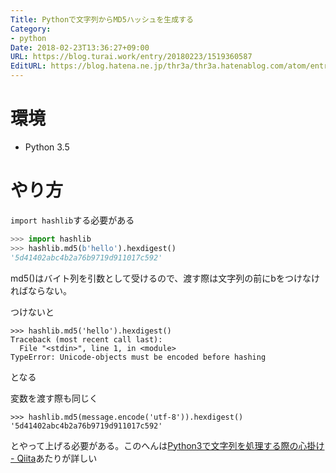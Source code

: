 ```yaml
---
Title: Pythonで文字列からMD5ハッシュを生成する
Category:
- python
Date: 2018-02-23T13:36:27+09:00
URL: https://blog.turai.work/entry/20180223/1519360587
EditURL: https://blog.hatena.ne.jp/thr3a/thr3a.hatenablog.com/atom/entry/17391345971618981975
---
```


# 環境

- Python 3.5

# やり方

`import hashlib`する必要がある

```python
>>> import hashlib
>>> hashlib.md5(b'hello').hexdigest()
'5d41402abc4b2a76b9719d911017c592'
```

md5()はバイト列を引数として受けるので、渡す際は文字列の前にbをつけなければならない。

つけないと

```
>>> hashlib.md5('hello').hexdigest()
Traceback (most recent call last):
  File "<stdin>", line 1, in <module>
TypeError: Unicode-objects must be encoded before hashing
```

となる

変数を渡す際も同じく

```
>>> hashlib.md5(message.encode('utf-8')).hexdigest()
'5d41402abc4b2a76b9719d911017c592'
```

とやって上げる必要がある。このへんは[Python3で文字列を処理する際の心掛け - Qiita](https://qiita.com/FGtatsuro/items/f45c349e06d6df95839b)あたりが詳しい
